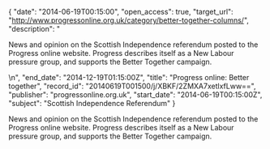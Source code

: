 {
  "date": "2014-06-19T00:15:00", 
  "open_access": true, 
  "target_url": "http://www.progressonline.org.uk/category/better-together-columns/", 
  "description": "<p>News and opinion on the Scottish Independence referendum posted to the Progress online website. Progress describes itself as a New Labour pressure group, and supports the Better Together campaign.</p>\n", 
  "end_date": "2014-12-19T01:15:00Z", 
  "title": "Progress online: Better together", 
  "record_id": "20140619T001500/j/XBKF/2ZMXA7xetlxfLww==", 
  "publisher": "progressonline.org.uk", 
  "start_date": "2014-06-19T00:15:00Z", 
  "subject": "Scottish Independence Referendum"
}

<p>News and opinion on the Scottish Independence referendum posted to the Progress online website. Progress describes itself as a New Labour pressure group, and supports the Better Together campaign.</p>
